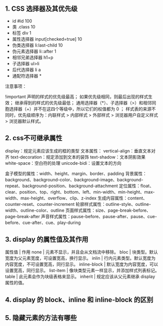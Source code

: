 ## 1. CSS 选择器及其优先级
- id #id 100
- 类 .class 10
- 标签 div 1
- 属性选择器 input[checked=true] 10
- 伪类选择器 li:last-child 10
- 伪元素选择器  li::after 1
- 相邻兄弟选择器 h1+p
- 子选择器 ul>li
- 后代选择器 li a
- 通配符选择器 *

注意事项：

!important 声明的样式的优先级最高；
如果优先级相同，则最后出现的样式生效；
继承得到的样式的优先级最低；
通用选择器（*）、子选择器（>）和相邻同胞选择器（+）并不在这四个等级中，所以它们的权值都为 0 ；
样式表的来源不同时，优先级顺序为：内联样式 > 内部样式 > 外部样式 > 浏览器用户自定义样式 > 浏览器默认样式。

## 2. css不可继承属性

display：规定元素应该生成的框的类型
文本属性：
vertical-align：垂直文本对齐
text-decoration：规定添加到文本的装饰
text-shadow：文本阴影效果
white-space：空白符的处理
unicode-bidi：设置文本的方向

盒子模型的属性：width、height、margin、border、padding
背景属性：background、background-color、background-image、background-repeat、background-position、background-attachment
定位属性：float、clear、position、top、right、bottom、left、min-width、min-height、max-width、max-height、overflow、clip、z-index
生成内容属性：content、counter-reset、counter-increment
轮廓样式属性：outline-style、outline-width、outline-color、outline
页面样式属性：size、page-break-before、page-break-after
声音样式属性：pause-before、pause-after、pause、cue-before、cue-after、cue、play-during


## 3. display 的属性值及其作用

属性值	| 作用
none	| 元素不显示，并且会从文档流中移除。
bloc	| 块类型。默认宽度为父元素宽度，可设置宽高，换行显示。
inlin	| 行内元素类型。默认宽度为内容宽度，不可设置宽高，同行显示。
inline-block	| 默认宽度为内容宽度，可以设置宽高，同行显示。
list-item	| 像块类型元素一样显示，并添加样式列表标记。
table	| 此元素会作为块级表格来显示。
inherit	| 规定应该从父元素继承 display 属性的值。

## 4. display 的 block、inline 和 inline-block 的区别

## 5. 隐藏元素的方法有哪些